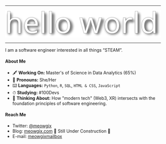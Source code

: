 -----------------------------------

![](/helloworld.svg)

-----------------------------------

I am a software engineer interested in all things “STEAM”.

#### About Me
* 🖋 **Working On:** Master's of Science in Data Analytics (65%)
* 🤍 **Pronouns:** She/Her
* ⌨️ **Languages:** `Python`, `R`, `SQL`, `HTML & CSS`, `JavaScript`
* ⏱ **Studying:** #100Devs
* 💭 **Thinking About:** How "modern tech" (Web3, XR) intersects with the foundation principles of software engineering.

#### Reach Me
* Twitter: [@meowgix](https://twitter.com/meowgix)
* Blog: [meowgix.com](https://meowgix.com) 🚧 Still Under Construction 🚧
* E-mail: [meowgixmailbox](mailto:meowgixmailbox@gmail.com?subject=[GitHub]%20Let's%20Chat)
